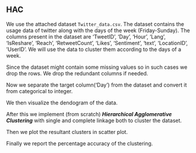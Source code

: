 ## HAC ##
We use the attached dataset `Twitter_data.csv`. The dataset contains the usage data of twitter along with the days of the week (Friday-Sunday). The columns present in the dataset are ‘TweetID’, ‘Day’, ‘Hour’, ‘Lang’, ‘IsReshare’, ‘Reach’, ‘RetweetCount’, ‘Likes’, ‘Sentiment’, ‘text’, ‘LocationID’, ’UserID’. We will use the data to cluster them according to the days of a week. 

Since the dataset might contain some missing values so in such cases we drop the rows. 
We drop the redundant columns if needed.

Now we separate the target column(‘Day’) from the dataset and convert it from categorical to integer.

We then visualize the dendogram of the data. 

After this we implement (from scratch) ***Hierarchical Agglomerative Clustering*** with single and complete linkage both to cluster the dataset. 

Then we plot the resultant clusters in scatter plot. 

Finally we report the percentage accuracy of the clustering. 

